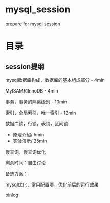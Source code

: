 # mysql_session
prepare for mysql session

# 目录

## session提纲

mysql数据库构成，数据库的基本组成部分 - 4min

MyISAM和InnoDB - 4min

事务，事务的隔离级别 - 10min 

索引，全局索引，唯一索引 - 12min 

数据库锁，行锁，表锁，区间锁

- 原理介绍/ 5min
- 实验演示/ 25min 

慢查询，慢查询优化  

剩余时间：自由讨论 

备选方案：

mysql优化，常用配置项，优化前后的运行效果

binlog

